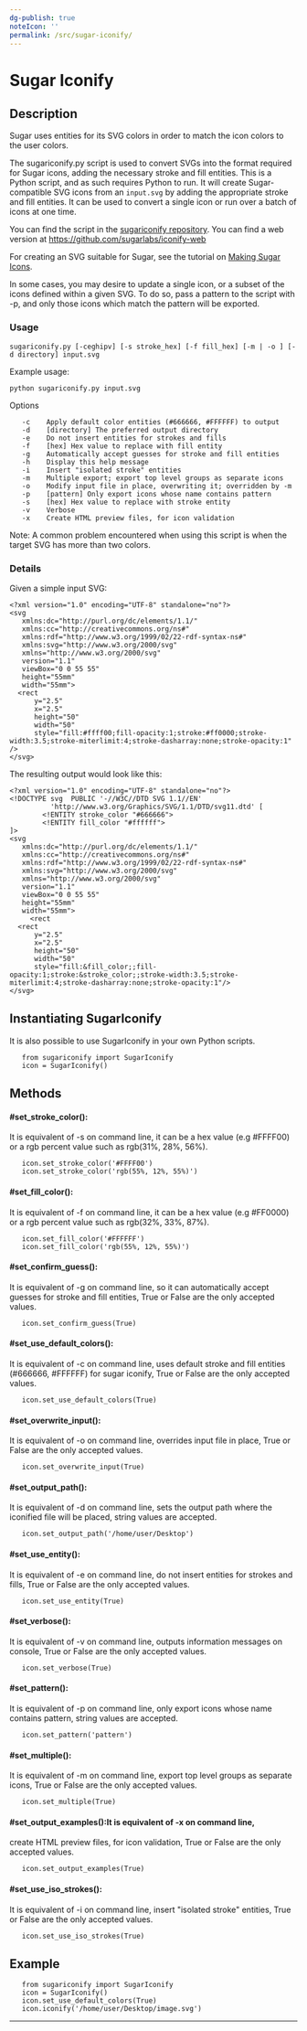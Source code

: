 ```yaml
---
dg-publish: true
noteIcon: ''
permalink: /src/sugar-iconify/
---
```


# Sugar Iconify

## Description

Sugar uses entities for its SVG colors in order to match the icon
colors to the user colors.

The sugariconify.py script is used to convert SVGs into the format
required for Sugar icons, adding the necessary stroke and fill
entities. This is a Python script, and as such requires Python to run.
It will create Sugar-compatible SVG icons from an ```input.svg``` by
adding the appropriate stroke and fill entities. It can be used to
convert a single icon or run over a batch of icons at one time.

You can find the script in the [sugariconify repository](https://github.com/sugarlabs/sugariconify/blob/master/sugariconify.py).  You can find a web version at https://github.com/sugarlabs/iconify-web

For creating an SVG suitable for Sugar,
see the tutorial on [Making Sugar
Icons](http://wiki.sugarlabs.org/go/Development_Team/Almanac/Making_Icons).

In some cases, you may desire to update a single icon, or a subset of
the icons defined within a given SVG. To do so, pass a pattern to the
script with -p, and only those icons which match the pattern will be
exported.

### Usage

```
sugariconify.py [-ceghipv] [-s stroke_hex] [-f fill_hex] [-m | -o ] [-d directory] input.svg
```
Example usage: 

```
python sugariconify.py input.svg
```

Options
```
   -c    Apply default color entities (#666666, #FFFFFF) to output 
   -d    [directory] The preferred output directory 
   -e    Do not insert entities for strokes and fills 
   -f    [hex] Hex value to replace with fill entity 
   -g    Automatically accept guesses for stroke and fill entities 
   -h    Display this help message 
   -i    Insert "isolated stroke" entities 
   -m    Multiple export; export top level groups as separate icons 
   -o    Modify input file in place, overwriting it; overridden by -m 
   -p    [pattern] Only export icons whose name contains pattern 
   -s    [hex] Hex value to replace with stroke entity 
   -v    Verbose 
   -x    Create HTML preview files, for icon validation 
```
Note: A common problem encountered when using this script is when the
target SVG has more than two colors.

### Details
 
Given a simple input SVG:
 
```
<?xml version="1.0" encoding="UTF-8" standalone="no"?>
<svg
   xmlns:dc="http://purl.org/dc/elements/1.1/"
   xmlns:cc="http://creativecommons.org/ns#"
   xmlns:rdf="http://www.w3.org/1999/02/22-rdf-syntax-ns#"
   xmlns:svg="http://www.w3.org/2000/svg"
   xmlns="http://www.w3.org/2000/svg"
   version="1.1"
   viewBox="0 0 55 55"
   height="55mm"
   width="55mm">
  <rect
      y="2.5"
      x="2.5"
      height="50"
      width="50"
      style="fill:#ffff00;fill-opacity:1;stroke:#ff0000;stroke-width:3.5;stroke-miterlimit:4;stroke-dasharray:none;stroke-opacity:1" />
</svg>
```
 
The resulting output would look like this:
 
```
<?xml version="1.0" encoding="UTF-8" standalone="no"?>
<!DOCTYPE svg  PUBLIC '-//W3C//DTD SVG 1.1//EN'
          'http://www.w3.org/Graphics/SVG/1.1/DTD/svg11.dtd' [
        <!ENTITY stroke_color "#666666">
        <!ENTITY fill_color "#ffffff">
]>
<svg
   xmlns:dc="http://purl.org/dc/elements/1.1/"
   xmlns:cc="http://creativecommons.org/ns#"
   xmlns:rdf="http://www.w3.org/1999/02/22-rdf-syntax-ns#"
   xmlns:svg="http://www.w3.org/2000/svg"
   xmlns="http://www.w3.org/2000/svg"
   version="1.1"
   viewBox="0 0 55 55"
   height="55mm"
   width="55mm">
     <rect
  <rect
      y="2.5"
      x="2.5"
      height="50"
      width="50"
      style="fill:&fill_color;;fill-opacity:1;stroke:&stroke_color;;stroke-width:3.5;stroke-miterlimit:4;stroke-dasharray:none;stroke-opacity:1"/>
</svg>
```
## Instantiating SugarIconify

It is also possible to use SugarIconify in your own Python scripts.

``` 
   from sugariconify import SugarIconify
   icon = SugarIconify()
```

## Methods

#### #set_stroke_color():
It is equivalent of -s on command line, it can be a hex value
(e.g #FFFF00) or a rgb percent value such as rgb(31%, 28%, 56%).

```
   icon.set_stroke_color('#FFFF00')
   icon.set_stroke_color('rgb(55%, 12%, 55%)')
```
#### #set_fill_color():
It is equivalent of -f on command line, it can be a hex value
(e.g #FF0000) or a rgb percent value such as rgb(32%, 33%, 87%).

```
   icon.set_fill_color('#FFFFFF')
   icon.set_fill_color('rgb(55%, 12%, 55%)')
```
#### #set_confirm_guess():
It is equivalent of -g on command line, so it can automatically
accept guesses for stroke and fill entities, True or False are
the only accepted values.

```
   icon.set_confirm_guess(True)
```
#### #set_use_default_colors():
It is equivalent of -c on command line, uses default stroke and
fill entities (#666666, #FFFFFF) for sugar iconify, True or False
are the only accepted values.

```
   icon.set_use_default_colors(True)
```

#### #set_overwrite_input():
It is equivalent of -o on command line, overrides input file in
place, True or False are the only accepted values.

```
   icon.set_overwrite_input(True)
```

#### #set_output_path():
It is equivalent of -d on command line, sets the output path where
the iconified file will be placed, string values are accepted.

```
   icon.set_output_path('/home/user/Desktop')
```

#### #set_use_entity():
It is  equivalent of -e on command line, do not insert entities for
strokes and fills, True or False are the only accepted values.

```
   icon.set_use_entity(True)
```

#### #set_verbose():
It is equivalent of -v on command line, outputs information messages
on console, True or False are the only accepted values.

```
   icon.set_verbose(True)
```
#### #set_pattern():
It is equivalent of -p on command line, only export icons whose name
contains pattern, string values are accepted.

```
   icon.set_pattern('pattern')
```
#### #set_multiple():
It is  equivalent of -m on command line, export top level groups as 
separate icons, True or False are the only accepted values.

```
   icon.set_multiple(True)
```
#### #set_output_examples():It is equivalent of -x on command line,
create HTML preview files, for icon validation, True or False are
the only accepted values.

```
   icon.set_output_examples(True)
```

#### #set_use_iso_strokes():
It is equivalent of -i on command line, insert "isolated stroke"
entities, True or False are the only accepted values.

```
   icon.set_use_iso_strokes(True)
```

## Example

```
   from sugariconify import SugarIconify
   icon = SugarIconify()
   icon.set_use_default_colors(True)
   icon.iconify('/home/user/Desktop/image.svg')
```
----